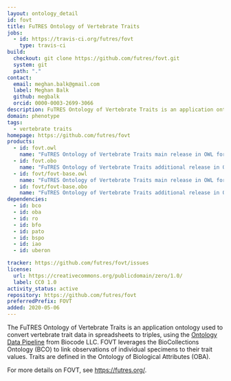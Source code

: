 ```yaml
---
layout: ontology_detail
id: fovt
title: FuTRES Ontology of Vertebrate Traits
jobs:
  - id: https://travis-ci.org/futres/fovt
    type: travis-ci
build:
  checkout: git clone https://github.com/futres/fovt.git
  system: git
  path: "."
contact:
  email: meghan.balk@gmail.com
  label: Meghan Balk
  github: megbalk
  orcid: 0000-0003-2699-3066
description: FuTRES Ontology of Vertebrate Traits is an application ontology used to convert vertebrate trait data in spreadsheet to triples. FOVT leverages the BioCollections Ontology (BCO) to link observations of individual specimens to their trait values. Traits are defined in the Ontology of Biological Attributes (OBA).
domain: phenotype
tags:
  - vertebrate traits
homepage: https://github.com/futres/fovt
products:
  - id: fovt.owl
    name: "FuTRES Ontology of Vertebrate Traits main release in OWL format"
  - id: fovt.obo
    name: "FuTRES Ontology of Vertebrate Traits additional release in OBO format"
  - id: fovt/fovt-base.owl
    name: "FuTRES Ontology of Vertebrate Traits main release in OWL format"
  - id: fovt/fovt-base.obo
    name: "FuTRES Ontology of Vertebrate Traits additional release in OBO format"
dependencies:
  - id: bco
  - id: oba
  - id: ro
  - id: bfo
  - id: pato
  - id: bspo
  - id: iao
  - id: uberon

tracker: https://github.com/futres/fovt/issues
license:
  url: https://creativecommons.org/publicdomain/zero/1.0/
  label: CC0 1.0
activity_status: active
repository: https://github.com/futres/fovt
preferredPrefix: FOVT
added: 2020-05-06
---
```


The FuTRES Ontology of Vertebrate Traits is an application ontology used to convert vertebrate trait data in spreadsheets to triples, using the [Ontology Data Pipeline](https://github.com/biocodellc/ontology-data-pipeline) from Biocode LLC. FOVT leverages the BioCollections Ontology (BCO) to link observations of individual specimens to their trait values. Traits are defined in the Ontology of Biological Attributes (OBA).

For more details on FOVT, see https://futres.org/.
